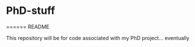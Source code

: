 # PhD-stuff
======
README


This repository will be for code associated with my PhD project... eventually
